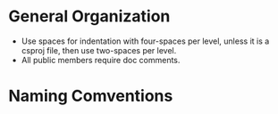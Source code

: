 # General Organization
<!-- markdownlint-disable MD025 -->
- Use spaces for indentation with four-spaces per level, unless it is a csproj file, then use two-spaces per level.
- All public members require doc comments.

# Naming Comventions
